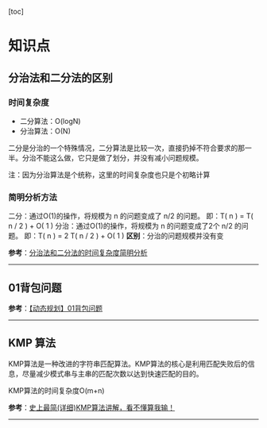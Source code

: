 [toc]

# 知识点

## 分治法和二分法的区别

### 时间复杂度

- 二分算法：O(logN)
- 分治算法：O(N)

二分是分治的一个特殊情况，二分算法是比较一次，直接扔掉不符合要求的那一半。分治不能这么做，它只是做了划分，并没有减小问题规模。

注：因为分治算法是个统称，这里的时间复杂度也只是个初略计算

### 简明分析方法

二分：通过O(1)的操作，将规模为 n 的问题变成了 n/2 的问题。
即：T( n ) = T( n / 2 ) + O( 1 )
分治：通过O(1)的操作，将规模为 n 的问题变成了2个 n/2 的问题。
即：T( n ) = 2 T( n / 2 ) + O( 1 )
**区别**：分治的问题规模并没有变

**参考**：[分治法和二分法的时间复杂度简明分析](https://blog.csdn.net/qilei2010/article/details/51345278)

---

## 01背包问题

**参考**：[【动态规划】01背包问题](http://www.imooc.com/article/details/id/283103)

---

## KMP 算法

KMP算法是一种改进的字符串匹配算法。KMP算法的核心是利用匹配失败后的信息，尽量减少模式串与主串的匹配次数以达到快速匹配的目的。

KMP算法的时间复杂度O(m+n)

**参考**：[史上最简(详细)KMP算法讲解，看不懂算我输！](https://www.sohu.com/a/336648975_453160)

---
